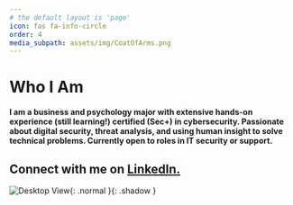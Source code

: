 ```yaml
---
# the default layout is 'page'
icon: fas fa-info-circle
order: 4
media_subpath: assets/img/CoatOfArms.png
---
```


# Who I Am

**I am a business and psychology major with extensive hands-on experience (still learning!) certified (Sec+) in cybersecurity. Passionate about digital security, threat analysis, and using human insight to solve technical problems. Currently open to roles in IT security or support.**

## Connect with me on [LinkedIn.](https://www.linkedin.com/in/zjss/)

![Desktop View](assets/img/CoatOfArms.png){: .normal }{: .shadow }
